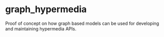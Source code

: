 graph_hypermedia
================

Proof of concept on how graph based models can be used for developing and maintaining hypermedia APIs.

